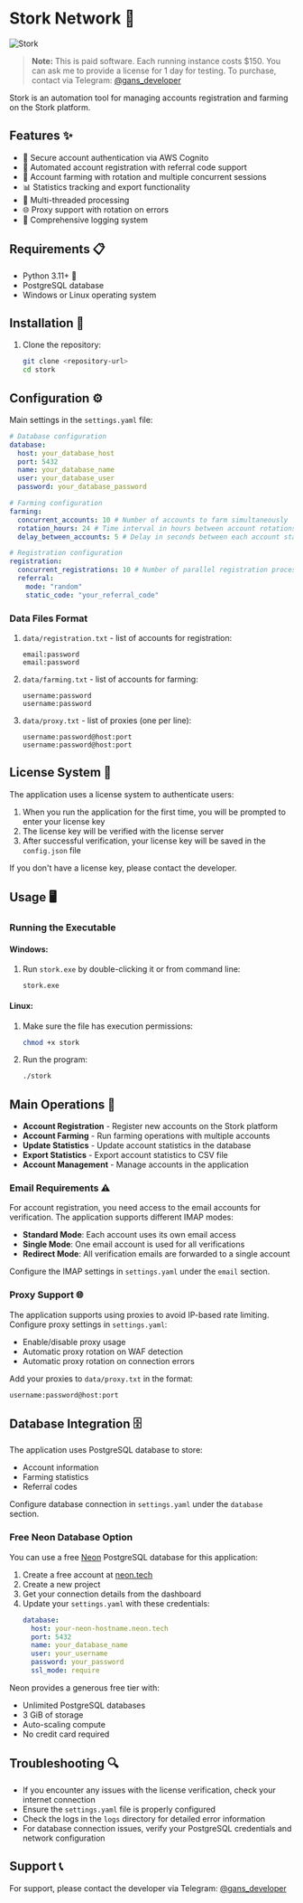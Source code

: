 # Stork Network 🚀

![Stork](https://img.shields.io/badge/Stork-Automation-blue)

> **Note:** This is paid software. Each running instance costs $150. 
> You can ask me to provide a license for 1 day for testing. 
> To purchase, contact via Telegram: [@gans_developer](https://t.me/gans_developer)

Stork is an automation tool for managing accounts registration and farming on the Stork platform.

## Features ✨

- 🔐 Secure account authentication via AWS Cognito
- 👤 Automated account registration with referral code support
- 🤖 Account farming with rotation and multiple concurrent sessions
- 📊 Statistics tracking and export functionality
- 🔄 Multi-threaded processing
- 🌐 Proxy support with rotation on errors
- 📝 Comprehensive logging system

## Requirements 📋

- Python 3.11+ 🐍
- PostgreSQL database
- Windows or Linux operating system

## Installation 🔧

1. Clone the repository:
   ```bash
   git clone <repository-url>
   cd stork
   ```

## Configuration ⚙️

Main settings in the `settings.yaml` file:

```yaml
# Database configuration
database:
  host: your_database_host
  port: 5432
  name: your_database_name
  user: your_database_user
  password: your_database_password

# Farming configuration
farming:
  concurrent_accounts: 10 # Number of accounts to farm simultaneously
  rotation_hours: 24 # Time interval in hours between account rotations in the farming queue
  delay_between_accounts: 5 # Delay in seconds between each account start during initialization

# Registration configuration
registration:
  concurrent_registrations: 10 # Number of parallel registration processes
  referral:
    mode: "random"
    static_code: "your_referral_code"
```

### Data Files Format

1. `data/registration.txt` - list of accounts for registration:
   ```
   email:password
   email:password
   ```

2. `data/farming.txt` - list of accounts for farming:
   ```
   username:password
   username:password
   ```

3. `data/proxy.txt` - list of proxies (one per line):
   ```
   username:password@host:port
   username:password@host:port
   ```

## License System 🔑

The application uses a license system to authenticate users:

1. When you run the application for the first time, you will be prompted to enter your license key
2. The license key will be verified with the license server
3. After successful verification, your license key will be saved in the `config.json` file

If you don't have a license key, please contact the developer.

## Usage 🖥️

### Running the Executable

#### Windows:
1. Run `stork.exe` by double-clicking it or from command line:
   ```
   stork.exe
   ```

#### Linux:
1. Make sure the file has execution permissions:
   ```bash
   chmod +x stork
   ```
2. Run the program:
   ```bash
   ./stork
   ```

## Main Operations 📝

- **Account Registration** - Register new accounts on the Stork platform
- **Account Farming** - Run farming operations with multiple accounts
- **Update Statistics** - Update account statistics in the database
- **Export Statistics** - Export account statistics to CSV file
- **Account Management** - Manage accounts in the application

### Email Requirements ⚠️

For account registration, you need access to the email accounts for verification. The application supports different IMAP modes:

- **Standard Mode**: Each account uses its own email access
- **Single Mode**: One email account is used for all verifications
- **Redirect Mode**: All verification emails are forwarded to a single account

Configure the IMAP settings in `settings.yaml` under the `email` section.

### Proxy Support 🌐

The application supports using proxies to avoid IP-based rate limiting. Configure proxy settings in `settings.yaml`:

- Enable/disable proxy usage
- Automatic proxy rotation on WAF detection
- Automatic proxy rotation on connection errors

Add your proxies to `data/proxy.txt` in the format:
```
username:password@host:port
```

## Database Integration 🗄️

The application uses PostgreSQL database to store:
- Account information
- Farming statistics
- Referral codes

Configure database connection in `settings.yaml` under the `database` section.

### Free Neon Database Option

You can use a free [Neon](https://neon.tech) PostgreSQL database for this application:

1. Create a free account at [neon.tech](https://neon.tech)
2. Create a new project
3. Get your connection details from the dashboard
4. Update your `settings.yaml` with these credentials:
   ```yaml
   database:
     host: your-neon-hostname.neon.tech
     port: 5432
     name: your_database_name
     user: your_username
     password: your_password
     ssl_mode: require
   ```

Neon provides a generous free tier with:
- Unlimited PostgreSQL databases
- 3 GiB of storage
- Auto-scaling compute
- No credit card required

## Troubleshooting 🔍

- If you encounter any issues with the license verification, check your internet connection
- Ensure the `settings.yaml` file is properly configured
- Check the logs in the `logs` directory for detailed error information
- For database connection issues, verify your PostgreSQL credentials and network configuration

## Support 📞

For support, please contact the developer via Telegram: [@gans_developer](https://t.me/gans_developer) 